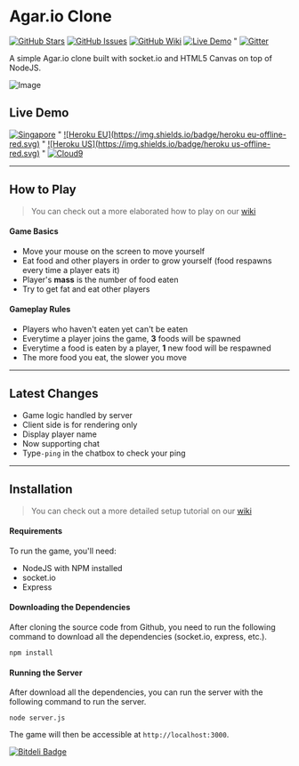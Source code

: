 Agar.io Clone
=============

[![GitHub Stars](https://img.shields.io/github/stars/huytd/agar.io-clone.svg)](https://github.com/huytd/agar.io-clone/stargazers)
[![GitHub Issues](https://img.shields.io/github/issues/huytd/agar.io-clone.svg)](https://github.com/huytd/agar.io-clone/issues)
[![GitHub Wiki](https://img.shields.io/badge/project-wiki-ff69b4.svg)](https://github.com/huytd/agar.io-clone/wiki/Home)
[![Live Demo](https://img.shields.io/badge/demo-online-green.svg)](#live-demo) "
[![Gitter](https://badges.gitter.im/Join%20Chat.svg)](https://gitter.im/huytd/agar.io-clone?utm_source=badge&utm_medium=badge&utm_campaign=pr-badge&utm_content=badge)

A simple Agar.io clone built with socket.io and HTML5 Canvas on top of NodeJS.

![Image](http://i.imgur.com/igXo4xh.jpg)

## Live Demo
[![Singapore](https://img.shields.io/badge/singapore-offline-red.svg)](http://codedaily.vn:3000/) "
[![Heroku EU](https://img.shields.io/badge/heroku eu-offline-red.svg)](https://agar-clone.herokuapp.com/) "
[![Heroku US](https://img.shields.io/badge/heroku us-offline-red.svg)](https://agar-clone-us.herokuapp.com/) "
[![Cloud9](https://img.shields.io/badge/cloud9-online-green.svg)](https://agar-io-clone-d3vont3ch.c9.io/)

---

## How to Play
>You can check out a more elaborated how to play on our [wiki](https://github.com/huytd/agar.io-clone/wiki/How-to-Play)

#### Game Basics
- Move your mouse on the screen to move yourself
- Eat food and other players in order to grow yourself (food respawns every time a player eats it)
- Player's **mass** is the number of food eaten
- Try to get fat and eat other players

#### Gameplay Rules
- Players who haven't eaten yet can't be eaten
- Everytime a player joins the game, **3** foods will be spawned
- Everytime a food is eaten by a player, **1** new food will be respawned
- The more food you eat, the slower you move

---

## Latest Changes
- Game logic handled by server
- Client side is for rendering only
- Display player name
- Now supporting chat 
- Type`-ping` in the chatbox to check your ping

---

## Installation
>You can check out a more detailed setup tutorial on our [wiki](https://github.com/huytd/agar.io-clone/wiki/Setup)

#### Requirements
To run the game, you'll need: 
- NodeJS with NPM installed
- socket.io 
- Express


#### Downloading the Dependencies
After cloning the source code from Github, you need to run the following command to download all the dependencies (socket.io, express, etc.).

```
npm install
```

#### Running the Server
After download all the dependencies, you can run the server with the following command to run the server.

```
node server.js
```

The game will then be accessible at `http://localhost:3000`.


[![Bitdeli Badge](https://d2weczhvl823v0.cloudfront.net/huytd/agar.io-clone/trend.png)](https://bitdeli.com/free "Bitdeli Badge")
